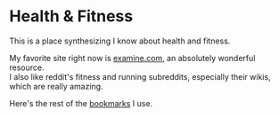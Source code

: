 # Health & Fitness

This is a place synthesizing I know about health and fitness.

My favorite site right now is [examine.com](https://examine.com), an absolutely wonderful resource.  
I also like reddit's fitness and running subreddits, especially their wikis, which are really amazing. 

Here's the rest of the [bookmarks](h-bookmarks.md) I use. 







